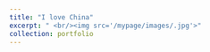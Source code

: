 ```yaml
---
title: "I love China"
excerpt: " <br/><img src='/mypage/images/.jpg'>"
collection: portfolio
---
```

